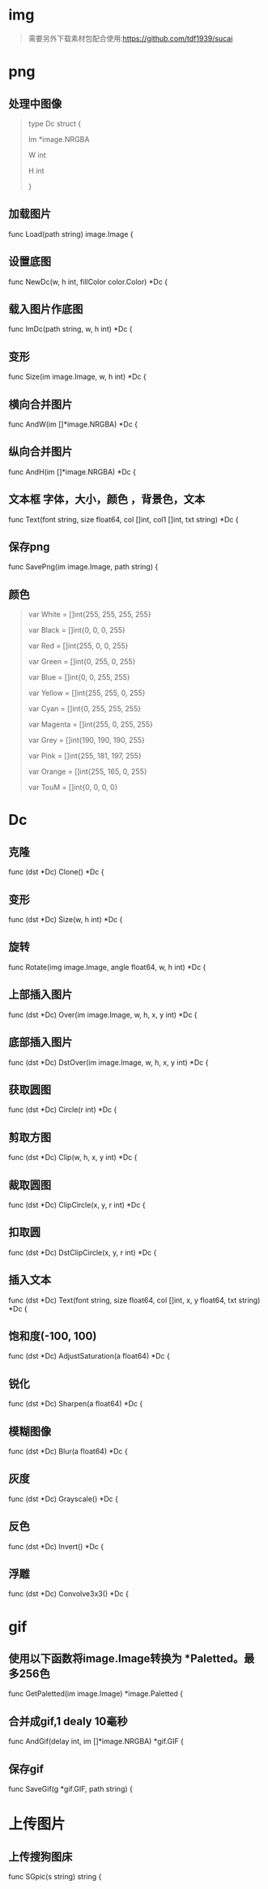 # img

>需要另外下载素材包配合使用:https://github.com/tdf1939/sucai


# png

## 处理中图像
>type Dc struct {
>
>	Im *image.NRGBA
>	
>	W  int
>	
>	H  int
>	
>}

## 加载图片
func Load(path string) image.Image {

## 设置底图
func NewDc(w, h int, fillColor color.Color) *Dc {

## 载入图片作底图
func ImDc(path string, w, h int) *Dc {

## 变形
func Size(im image.Image, w, h int) *Dc {

## 横向合并图片
func AndW(im []*image.NRGBA) *Dc {

## 纵向合并图片
func AndH(im []*image.NRGBA) *Dc {

## 文本框 字体，大小，颜色 ，背景色，文本
func Text(font string, size float64, col []int, col1 []int, txt string) *Dc {

## 保存png
func SavePng(im image.Image, path string) {

## 颜色
> var White = []int{255, 255, 255, 255}
> 
> var Black = []int{0, 0, 0, 255}
> 
> var Red = []int{255, 0, 0, 255}
> 
> var Green = []int{0, 255, 0, 255}
> 
> var Blue = []int{0, 0, 255, 255}
> 
> var Yellow = []int{255, 255, 0, 255}
> 
> var Cyan = []int{0, 255, 255, 255}
> 
> var Magenta = []int{255, 0, 255, 255}
> 
> var Grey = []int{190, 190, 190, 255}
> 
> var Pink = []int{255, 181, 197, 255}
> 
> var Orange = []int{255, 165, 0, 255}
> 
> var TouM = []int{0, 0, 0, 0}

# Dc
## 克隆
func (dst *Dc) Clone() *Dc {

## 变形
func (dst *Dc) Size(w, h int) *Dc {

## 旋转
func Rotate(img image.Image, angle float64, w, h int) *Dc {

## 上部插入图片
func (dst *Dc) Over(im image.Image, w, h, x, y int) *Dc {

## 底部插入图片
func (dst *Dc) DstOver(im image.Image, w, h, x, y int) *Dc {

## 获取圆图
func (dst *Dc) Circle(r int) *Dc {

## 剪取方图
func (dst *Dc) Clip(w, h, x, y int) *Dc {

## 裁取圆图
func (dst *Dc) ClipCircle(x, y, r int) *Dc {

## 扣取圆
func (dst *Dc) DstClipCircle(x, y, r int) *Dc {

## 插入文本
func (dst *Dc) Text(font string, size float64, col []int, x, y float64, txt string) *Dc {


## 饱和度(-100, 100)
func (dst *Dc) AdjustSaturation(a float64) *Dc {

## 锐化
func (dst *Dc) Sharpen(a float64) *Dc {

## 模糊图像
func (dst *Dc) Blur(a float64) *Dc {

## 灰度
func (dst *Dc) Grayscale() *Dc {

## 反色
func (dst *Dc) Invert() *Dc {

## 浮雕
func (dst *Dc) Convolve3x3() *Dc {


# gif

## 使用以下函数将image.Image转换为 *Paletted。最多256色
func GetPaletted(im image.Image) *image.Paletted {

## 合并成gif,1 dealy 10毫秒
func AndGif(delay int, im []*image.NRGBA) *gif.GIF {

## 保存gif
func SaveGif(g *gif.GIF, path string) {

# 上传图片
## 上传搜狗图床
func SGpic(s string) string {
